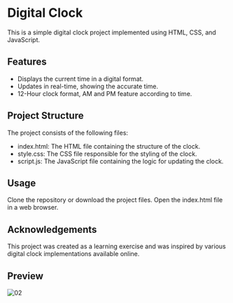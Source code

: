 # Digital Clock

This is a simple digital clock project implemented using HTML, CSS, and JavaScript.

## Features

- Displays the current time in a digital format.
- Updates in real-time, showing the accurate time.
- 12-Hour clock format, AM and PM feature according to time.

## Project Structure

The project consists of the following files:

- index.html: The HTML file containing the structure of the clock.
- style.css: The CSS file responsible for the styling of the clock.
- script.js: The JavaScript file containing the logic for updating the clock.

## Usage

Clone the repository or download the project files.
Open the index.html file in a web browser.

## Acknowledgements

This project was created as a learning exercise and was inspired by various digital clock implementations available online.

## Preview

![02](https://github.com/jammy25/50-Projects-in-JS/assets/105405058/581a131a-af81-4ee0-9653-76053b42e615)

